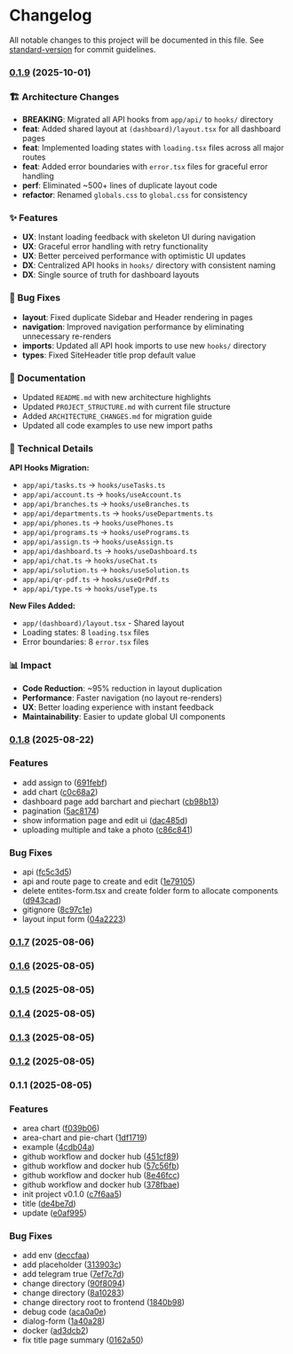 # Changelog

All notable changes to this project will be documented in this file. See [standard-version](https://github.com/conventional-changelog/standard-version) for commit guidelines.

### [0.1.9](https://github.com/GearRata/reports-ui/compare/v0.1.8...v0.1.9) (2025-10-01)

### 🏗️ Architecture Changes

* **BREAKING**: Migrated all API hooks from `app/api/` to `hooks/` directory
* **feat**: Added shared layout at `(dashboard)/layout.tsx` for all dashboard pages
* **feat**: Implemented loading states with `loading.tsx` files across all major routes
* **feat**: Added error boundaries with `error.tsx` files for graceful error handling
* **perf**: Eliminated ~500+ lines of duplicate layout code
* **refactor**: Renamed `globals.css` to `global.css` for consistency

### ✨ Features

* **UX**: Instant loading feedback with skeleton UI during navigation
* **UX**: Graceful error handling with retry functionality
* **UX**: Better perceived performance with optimistic UI updates
* **DX**: Centralized API hooks in `hooks/` directory with consistent naming
* **DX**: Single source of truth for dashboard layouts

### 🐛 Bug Fixes

* **layout**: Fixed duplicate Sidebar and Header rendering in pages
* **navigation**: Improved navigation performance by eliminating unnecessary re-renders
* **imports**: Updated all API hook imports to use new `hooks/` directory
* **types**: Fixed SiteHeader title prop default value

### 📝 Documentation

* Updated `README.md` with new architecture highlights
* Updated `PROJECT_STRUCTURE.md` with current file structure
* Added `ARCHITECTURE_CHANGES.md` for migration guide
* Updated all code examples to use new import paths

### 🔧 Technical Details

**API Hooks Migration:**
- `app/api/tasks.ts` → `hooks/useTasks.ts`
- `app/api/account.ts` → `hooks/useAccount.ts`
- `app/api/branches.ts` → `hooks/useBranches.ts`
- `app/api/departments.ts` → `hooks/useDepartments.ts`
- `app/api/phones.ts` → `hooks/usePhones.ts`
- `app/api/programs.ts` → `hooks/usePrograms.ts`
- `app/api/assign.ts` → `hooks/useAssign.ts`
- `app/api/dashboard.ts` → `hooks/useDashboard.ts`
- `app/api/chat.ts` → `hooks/useChat.ts`
- `app/api/solution.ts` → `hooks/useSolution.ts`
- `app/api/qr-pdf.ts` → `hooks/useQrPdf.ts`
- `app/api/type.ts` → `hooks/useType.ts`

**New Files Added:**
- `app/(dashboard)/layout.tsx` - Shared layout
- Loading states: 8 `loading.tsx` files
- Error boundaries: 8 `error.tsx` files

### 📊 Impact

- **Code Reduction**: ~95% reduction in layout duplication
- **Performance**: Faster navigation (no layout re-renders)
- **UX**: Better loading experience with instant feedback
- **Maintainability**: Easier to update global UI components

### [0.1.8](https://github.com/GearRata/reports-ui/compare/v0.1.7...v0.1.8) (2025-08-22)


### Features

* add assign to ([691febf](https://github.com/GearRata/reports-ui/commit/691febf9fecf854193897e45ca39daa51af75a79))
* add chart ([c0c68a2](https://github.com/GearRata/reports-ui/commit/c0c68a2aeaed640440f0128db83f9ed04bdaa86d))
* dashboard page add  barchart and piechart ([cb98b13](https://github.com/GearRata/reports-ui/commit/cb98b13eacc0f8356f56426c0bafade15f6aaf75))
* pagination ([5ac8174](https://github.com/GearRata/reports-ui/commit/5ac8174c051a9d0acb42712770411b497895cbae))
* show information page and edit ui ([dac485d](https://github.com/GearRata/reports-ui/commit/dac485dc44142bfa0ea62e838d9bc538d9976775))
* uploading multiple and take a photo ([c86c841](https://github.com/GearRata/reports-ui/commit/c86c841a795c38d007a4c3193cb14a4b5a9cf8eb))


### Bug Fixes

* api ([fc5c3d5](https://github.com/GearRata/reports-ui/commit/fc5c3d5c0f2978876ff3dacaab3274631f5d2f23))
* api and route page to create and edit ([1e79105](https://github.com/GearRata/reports-ui/commit/1e7910515a54de0ea6c09874e898f82c6a251b64))
* delete entites-form.tsx and create folder form to allocate components ([d943cad](https://github.com/GearRata/reports-ui/commit/d943cadc0ff5fb985260694eb4fed47ef13301ef))
* gitignore ([8c97c1e](https://github.com/GearRata/reports-ui/commit/8c97c1e298ab55e0e855c64352c42630070e49e9))
* layout input form ([04a2223](https://github.com/GearRata/reports-ui/commit/04a2223768f21bd2ecaa6db39e4b96d98e370f9e))

### [0.1.7](https://github.com/GearRata/reports-ui/compare/v0.1.6...v0.1.7) (2025-08-06)

### [0.1.6](https://github.com/GearRata/reports-ui/compare/v0.1.5...v0.1.6) (2025-08-05)

### [0.1.5](https://github.com/GearRata/reports-ui/compare/v0.1.4...v0.1.5) (2025-08-05)

### [0.1.4](https://github.com/GearRata/reports-ui/compare/v0.1.3...v0.1.4) (2025-08-05)

### [0.1.3](https://github.com/GearRata/reports-ui/compare/v0.1.1...v0.1.3) (2025-08-05)

### [0.1.2](https://github.com/GearRata/reports-ui/compare/v0.1.1...v0.1.2) (2025-08-05)

### 0.1.1 (2025-08-05)


### Features

* area chart ([f039b06](https://github.com/GearRata/reports-ui/commit/f039b063b6ad6d2487896a870053ca0d2a8470f0))
* area-chart and pie-chart ([1df1719](https://github.com/GearRata/reports-ui/commit/1df171978ee83e5362e7dc75aa8782f6c5c4c42d))
* example ([4cdb04a](https://github.com/GearRata/reports-ui/commit/4cdb04ac6008675a9cdd79f2d0884f814312abac))
* github workflow and docker hub ([451cf89](https://github.com/GearRata/reports-ui/commit/451cf8963bdad77c4852ed098d2d6339bfe0fb49))
* github workflow and docker hub ([57c56fb](https://github.com/GearRata/reports-ui/commit/57c56fbacd551838ed87aa33904021d260907051))
* github workflow and docker hub ([8e46fcc](https://github.com/GearRata/reports-ui/commit/8e46fcc11870f0b9d920be21def4a56bf39909a3))
* github workflow and docker hub ([378fbae](https://github.com/GearRata/reports-ui/commit/378fbae4eb7e37601a16d1107fce0fa0961a1afa))
* init project v0.1.0 ([c7f6aa5](https://github.com/GearRata/reports-ui/commit/c7f6aa5112d69501374fdd553238e0d516af3cb0))
* title ([de4be7d](https://github.com/GearRata/reports-ui/commit/de4be7dccf90630cc7ae603f05a033b44ab22d5e))
* update ([e0af995](https://github.com/GearRata/reports-ui/commit/e0af99541cd9489e89de7e74dc16b7d7240e78bc))


### Bug Fixes

* add env ([deccfaa](https://github.com/GearRata/reports-ui/commit/deccfaabebbc3bf250fb956d226f001c7ea63a8d))
* add placeholder ([313903c](https://github.com/GearRata/reports-ui/commit/313903cff2a63e100f2d61d1e5e2d344d455f480))
* add telegram true ([7ef7c7d](https://github.com/GearRata/reports-ui/commit/7ef7c7da8eca3799abb22e2b1db4b3e86f28f188))
* change directory ([90f8094](https://github.com/GearRata/reports-ui/commit/90f8094cf71f6a76fa1adef389c5706a778327af))
* change directory ([8a10283](https://github.com/GearRata/reports-ui/commit/8a10283c1e7c34c4c1ebb18eed83cbc6a9213eb5))
* change directory root to frontend ([1840b98](https://github.com/GearRata/reports-ui/commit/1840b981306c66cb9738c1b191c031e439013101))
* debug code ([aca0a0e](https://github.com/GearRata/reports-ui/commit/aca0a0e0b2db27ea6e38368e252f8236b42b4e7a))
* dialog-form ([1a40a28](https://github.com/GearRata/reports-ui/commit/1a40a2884ae79f8ea25f380876f0a3e914d3ae6e))
* docker ([ad3dcb2](https://github.com/GearRata/reports-ui/commit/ad3dcb256012b7d78bd3fc86cac9f3574ffe5b9e))
* fix title page summary ([0162a50](https://github.com/GearRata/reports-ui/commit/0162a50f63c07c0b10b83b467cdda850f542e144))
